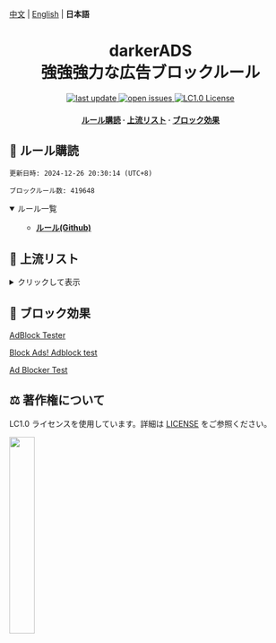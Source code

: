 [中文](README.md) | [English](README-EN.md) | **日本語**
#

<div align="center">
<h1 align="center">darkerADS<br>強強強力な広告ブロックルール</h1>

<p>
  <a href="https://github.com/execute-darker/darkerADS">
    <img src="https://img.shields.io/github/last-commit/execute-darker/darkerADS?style=flat-square" alt="last update" />
  </a>
  <a href="https://github.com/execute-darker/darkerADS/issues">
    <img src="https://img.shields.io/github/issues/execute-darker/darkerADS?style=flat-square" alt="open issues" />
  </a>
  <a href="https://bgm.tv/group/topic/406820">
    <img src="https://img.shields.io/badge/license-LC1.0-%23F5ABB9?style=flat-square&link=https%3A%2F%2Fbgm.tv%2Fgroup%2Ftopic%2F406820" alt="LC1.0 License" />
  </a>
</p>

<h4>
    <a href="#a">ルール購読</a>
  <span> · </span>
    <a href="#b">上流リスト</a>
  <span> · </span>
    <a href="#c">ブロック効果</a>
</h4>

</div>

<h2 id="a">🎯 ルール購読</h2>

```
更新日時: 2024-12-26 20:30:14 (UTC+8) 

ブロックルール数: 419648 
``` 
<details open>
<summary>ルール一覧</summary>
<ul>

- **[ルール(Github)](https://raw.githubusercontent.com/execute-darker/darkerADS/main/data/rules/adblock.txt)**

</ul>
</details>

<h2 id="b">📔 上流リスト</h2>
<details>
<summary>クリックして表示</summary>
<ul>
忘れた
</ul>
</details>

<h2 id="c">🚫 ブロック効果</h2

[AdBlock Tester](https://adblock-tester.com)

[Block Ads! Adblock test](https://blockads.fivefilters.org/)

[Ad Blocker Test](https://d3ward.github.io/toolz/adblock.html)

<h2 id="d">⚖️ 著作権について</h2> 

LC1.0 ライセンスを使用しています。詳細は [LICENSE](https://bgm.tv/group/topic/406820) をご参照ください。

<img src="https://static.lolicommons.org/RL-ES-GR.svg" width="30%">